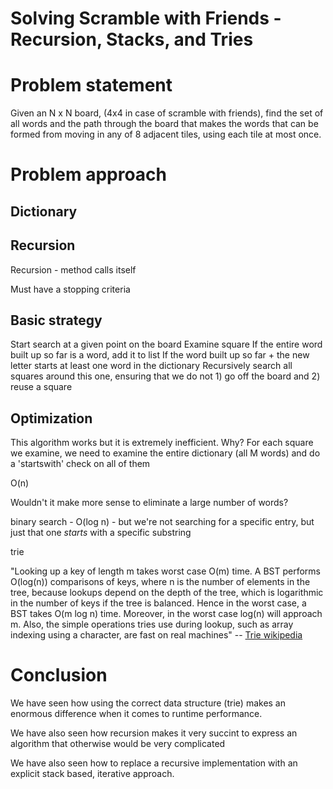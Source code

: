 # Solving Scramble with Friends - Recursion, Stacks, and Tries

# Problem statement
Given an N x N board, (4x4 in case of scramble with friends), find the set of all words and the path through the board that makes the words that can be formed from moving in any of 8 adjacent tiles, using each tile at most once.

# Problem approach

## Dictionary

## Recursion
Recursion - method calls itself

Must have a stopping criteria

## Basic strategy
Start search at a given point on the board
Examine square
	If the entire word built up so far is a word, add it to list
	If the word built up so far + the new letter starts at least one word in the dictionary
		Recursively search all squares around this one, ensuring that we do not 1) go off the board and 2) reuse a square
		
## Optimization
This algorithm works but it is extremely inefficient.  Why?  For each square we examine, we need to examine the entire dictionary (all M words) and do a 'startswith' check on all of them

O(n)

Wouldn't it make more sense to eliminate a large number of words?

binary search - O(log n) - but we're not searching for a specific entry, but just that one *starts* with a specific substring


trie


"Looking up a key of length m takes worst case O(m) time. A BST performs O(log(n)) comparisons of keys, where n is the number of elements in the tree, because lookups depend on the depth of the tree, which is logarithmic in the number of keys if the tree is balanced. Hence in the worst case, a BST takes O(m log n) time. Moreover, in the worst case log(n) will approach m. Also, the simple operations tries use during lookup, such as array indexing using a character, are fast on real machines"
-- [Trie wikipedia][]




[Trie wikipedia]:http://en.wikipedia.org/wiki/Trie


# Conclusion
We have seen how using the correct data structure (trie) makes an enormous difference when it comes to runtime performance.  

We have also seen how recursion makes it very succint to express an algorithm that otherwise would be very complicated

We have also seen how to replace a recursive implementation with an explicit stack based, iterative approach.
